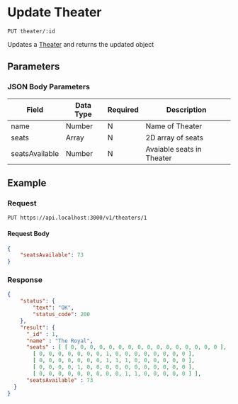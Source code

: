 # Update Theater

    PUT theater/:id
    
Updates a [Theater](/API%20Documentation/Theater/README.md) and returns the updated object

## Parameters
### JSON Body Parameters
Field | Data Type | Required | Description
--- | --- | --- | ---
name | Number | N | Name of Theater
seats | Array | N | 2D array of seats
seatsAvailable | Number | N | Avaiable seats in Theater

## Example
### Request

    PUT https://api.localhost:3000/v1/theaters/1

#### Request Body 
```json
{
    "seatsAvailable": 73
}
```

### Response
``` json
{
    "status": {
        "text": "OK",
        "status_code": 200
    },
    "result": {
      "_id" : 1,
      "name" : "The Royal",
      "seats" : [ [ 0, 0, 0, 0, 0, 0, 0, 0, 0, 0, 0, 0, 0, 0, 0, 0 ],
        [ 0, 0, 0, 0, 0, 0, 0, 1, 0, 0, 0, 0, 0, 0, 0, 0 ],
        [ 0, 0, 0, 0, 0, 0, 0, 1, 1, 1, 0, 0, 0, 0, 0, 0 ],
        [ 0, 0, 0, 0, 1, 0, 0, 0, 0, 0, 0, 0, 0, 0, 0, 0 ],
        [ 0, 0, 0, 0, 0, 0, 0, 0, 0, 1, 1, 0, 0, 0, 0, 0 ] ],
      "seatsAvailable" : 73
  }
}
```


